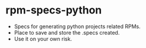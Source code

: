 # rpm-specs-python
+ Specs for generating python projects related RPMs.
+ Place to save and store the .specs created.
+ Use it on your own risk.
